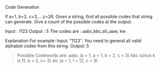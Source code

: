 Code Generation

If a=1, b=2, c=3,….z=26. Given a string, find all possible codes that string can generate. Give a count of the possible codes at the output.

Input : 1123
Output : 5
The codes are  : aabc,kbc,alc,aaw, kw 

Explanation
For example: Input: “1123″. You need to general all valid alphabet codes from this string.
Output: 5

> Possible Codewords are: aabc (a = 1, a = 1, b = 2, c = 3) kbc (since k is 11, b = 2, c= 3) alc (a = 1, l = 12, c = 3)